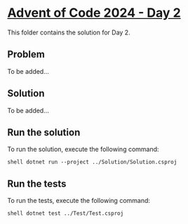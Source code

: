 # [Advent of Code 2024 - Day 2](https://adventofcode.com/2024/day/2)
This folder contains the solution for Day 2.

## Problem
To be added...

## Solution
To be added...

## Run the solution
To run the solution, execute the following command:

`shell
dotnet run --project ../Solution/Solution.csproj
`
    
## Run the tests
To run the tests, execute the following command:

`shell
dotnet test ../Test/Test.csproj
`
